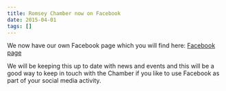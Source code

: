 ```yaml
---
title: Romsey Chamber now on Facebook
date: 2015-04-01
tags: []
---
```

We now have our own Facebook page which you will find here: [Facebook page](https://www.facebook.com/pages/Romsey-Chamber-of-Commerce-and-Industry/343650312503091)

We will be keeping this up to date with news and events and this will be a good way to keep in touch with the Chamber if you like to use Facebook as part of your social media activity.

